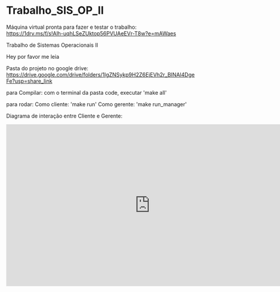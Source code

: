 # Trabalho_SIS_OP_II
Máquina virtual pronta para fazer e testar o trabalho:
https://1drv.ms/f/s!Alh-uqhLSeZUktop56PVUAeEVr-T8w?e=mAWaes

Trabalho de Sistemas Operacionais II

Hey por favor me leia

Pasta do projeto no google drive: https://drive.google.com/drive/folders/1lgZNSykp9H2Z6EjEVh2r_BINAl4DgeFe?usp=share_link

para Compilar: 
com o terminal da pasta code, executar
'make all'

para rodar: 
  Como cliente: 'make run'
  Como gerente: 'make run_manager'

Diagrama de interação entre Cliente e Gerente:
<iframe width="768" height="432" src="https://miro.com/app/embed/uXjVPohI4qM=/?pres=1&frameId=3458764547664582802&embedId=5908042219" frameborder="0" scrolling="no" allow="fullscreen; clipboard-read; clipboard-write" allowfullscreen></iframe> 

